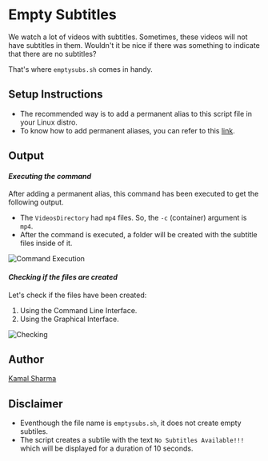 # Empty Subtitles

We watch a lot of videos with subtitles. Sometimes, these videos will not have subtitles in them. Wouldn't it be nice if there was something to indicate that there are no subtitles?

That's where `emptysubs.sh` comes in handy.

## Setup Instructions

- The recommended way is to add a permanent alias to this script file in your Linux distro.
- To know how to add permanent aliases, you can refer to this [link](https://www.tecmint.com/create-alias-in-linux/).

## Output

#### *Executing the command*

After adding a permanent alias, this command has been executed to get the following output.

- The `VideosDirectory` had `mp4` files. So, the `-c` (container) argument is `mp4`.
- After the command is executed, a folder will be created with the subtitle files inside of it.

![Command Execution](https://imgur.com/oEqw8Ry.png)

#### *Checking if the files are created*

Let's check if the files have been created:

1. Using the Command Line Interface.
2. Using the Graphical Interface.

![Checking](https://imgur.com/5kBRVpQ.png)

## Author

[Kamal Sharma](https://github.com/KamalDGRT)

## Disclaimer

- Eventhough the file name is `emptysubs.sh`, it does not create empty subtiles. 
- The script creates a subtile with the text `No Subtitles Available!!!` which will be displayed for a duration of 10 seconds.
